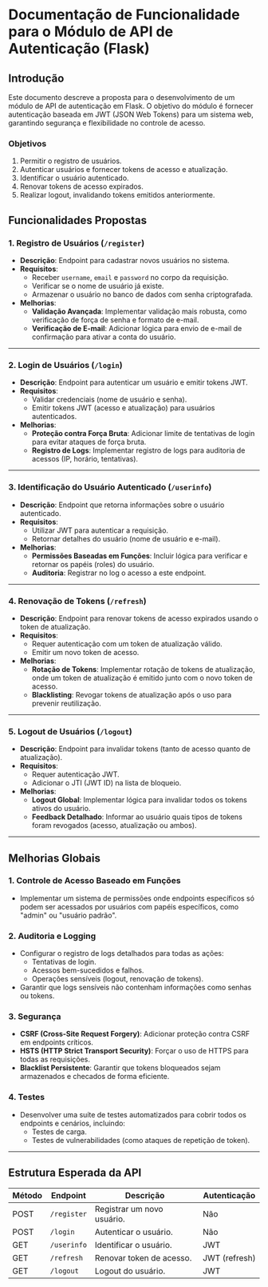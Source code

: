 # Documentação de Funcionalidade para o Módulo de API de Autenticação (Flask)

## Introdução

Este documento descreve a proposta para o desenvolvimento de um módulo de API de autenticação em Flask. O objetivo do módulo é fornecer autenticação baseada em JWT (JSON Web Tokens) para um sistema web, garantindo segurança e flexibilidade no controle de acesso.

### Objetivos
1. Permitir o registro de usuários.
2. Autenticar usuários e fornecer tokens de acesso e atualização.
3. Identificar o usuário autenticado.
4. Renovar tokens de acesso expirados.
5. Realizar logout, invalidando tokens emitidos anteriormente.

## Funcionalidades Propostas

### **1. Registro de Usuários (`/register`)**
- **Descrição**: Endpoint para cadastrar novos usuários no sistema.
- **Requisitos**:
  - Receber `username`, `email` e `password` no corpo da requisição.
  - Verificar se o nome de usuário já existe.
  - Armazenar o usuário no banco de dados com senha criptografada.
- **Melhorias**:
  - **Validação Avançada**: Implementar validação mais robusta, como verificação de força de senha e formato de e-mail.
  - **Verificação de E-mail**: Adicionar lógica para envio de e-mail de confirmação para ativar a conta do usuário.

---

### **2. Login de Usuários (`/login`)**
- **Descrição**: Endpoint para autenticar um usuário e emitir tokens JWT.
- **Requisitos**:
  - Validar credenciais (nome de usuário e senha).
  - Emitir tokens JWT (acesso e atualização) para usuários autenticados.
- **Melhorias**:
  - **Proteção contra Força Bruta**: Adicionar limite de tentativas de login para evitar ataques de força bruta.
  - **Registro de Logs**: Implementar registro de logs para auditoria de acessos (IP, horário, tentativas).

---

### **3. Identificação do Usuário Autenticado (`/userinfo`)**
- **Descrição**: Endpoint que retorna informações sobre o usuário autenticado.
- **Requisitos**:
  - Utilizar JWT para autenticar a requisição.
  - Retornar detalhes do usuário (nome de usuário e e-mail).
- **Melhorias**:
  - **Permissões Baseadas em Funções**: Incluir lógica para verificar e retornar os papéis (roles) do usuário.
  - **Auditoria**: Registrar no log o acesso a este endpoint.

---

### **4. Renovação de Tokens (`/refresh`)**
- **Descrição**: Endpoint para renovar tokens de acesso expirados usando o token de atualização.
- **Requisitos**:
  - Requer autenticação com um token de atualização válido.
  - Emitir um novo token de acesso.
- **Melhorias**:
  - **Rotação de Tokens**: Implementar rotação de tokens de atualização, onde um token de atualização é emitido junto com o novo token de acesso.
  - **Blacklisting**: Revogar tokens de atualização após o uso para prevenir reutilização.

---

### **5. Logout de Usuários (`/logout`)**
- **Descrição**: Endpoint para invalidar tokens (tanto de acesso quanto de atualização).
- **Requisitos**:
  - Requer autenticação JWT.
  - Adicionar o JTI (JWT ID) na lista de bloqueio.
- **Melhorias**:
  - **Logout Global**: Implementar lógica para invalidar todos os tokens ativos do usuário.
  - **Feedback Detalhado**: Informar ao usuário quais tipos de tokens foram revogados (acesso, atualização ou ambos).

---

## Melhorias Globais

### **1. Controle de Acesso Baseado em Funções**
- Implementar um sistema de permissões onde endpoints específicos só podem ser acessados por usuários com papéis específicos, como "admin" ou "usuário padrão".

### **2. Auditoria e Logging**
- Configurar o registro de logs detalhados para todas as ações:
  - Tentativas de login.
  - Acessos bem-sucedidos e falhos.
  - Operações sensíveis (logout, renovação de tokens).
- Garantir que logs sensíveis não contenham informações como senhas ou tokens.

### **3. Segurança**
- **CSRF (Cross-Site Request Forgery)**: Adicionar proteção contra CSRF em endpoints críticos.
- **HSTS (HTTP Strict Transport Security)**: Forçar o uso de HTTPS para todas as requisições.
- **Blacklist Persistente**: Garantir que tokens bloqueados sejam armazenados e checados de forma eficiente.

### **4. Testes**
- Desenvolver uma suíte de testes automatizados para cobrir todos os endpoints e cenários, incluindo:
  - Testes de carga.
  - Testes de vulnerabilidades (como ataques de repetição de token).

---

## Estrutura Esperada da API

| Método | Endpoint        | Descrição                  | Autenticação |
|--------|-----------------|----------------------------|--------------|
| POST   | `/register`     | Registrar um novo usuário. | Não          |
| POST   | `/login`        | Autenticar o usuário.      | Não          |
| GET    | `/userinfo`       | Identificar o usuário.     | JWT          |
| GET    | `/refresh`      | Renovar token de acesso.   | JWT (refresh)|
| GET    | `/logout`       | Logout do usuário.         | JWT          |


  
